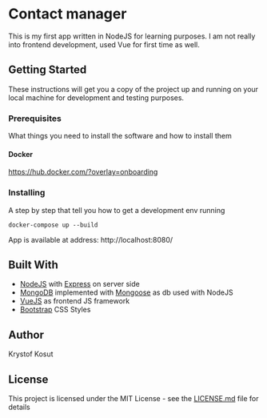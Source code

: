 # Contact manager

This is my first app written in NodeJS for learning purposes. 
I am not really into frontend  development, used Vue for first time as well.

## Getting Started

These instructions will get you a copy of the project up and running on your local machine for development and testing purposes.

### Prerequisites

What things you need to install the software and how to install them

#### Docker

https://hub.docker.com/?overlay=onboarding

### Installing

A step by step that tell you how to get a development env running


```
docker-compose up --build
```
App is available at address: http://localhost:8080/

## Built With

* [NodeJS](https://nodejs.org/en/) with [Express](https://expressjs.com/) on server side
* [MongoDB](https://www.mongodb.com/) implemented with [Mongoose](https://mongoosejs.com/) as db used with NodeJS
* [VueJS](https://vuejs.org/) as frontend JS framework
* [Bootstrap](https://getbootstrap.com/) CSS Styles


## Author

Krystof Kosut

## License

This project is licensed under the MIT License - see the [LICENSE.md](LICENSE.md) file for details
